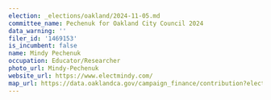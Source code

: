 ```yaml
---
election: _elections/oakland/2024-11-05.md
committee_name: Pechenuk for Oakland City Council 2024
data_warning: ''
filer_id: '1469153'
is_incumbent: false
name: Mindy Pechenuk
occupation: Educator/Researcher
photo_url: Mindy-Pechenuk
website_url: https://www.electmindy.com/
map_url: https://data.oaklandca.gov/campaign_finance/contribution?electionYear=2024&candidates=1469153&since=2021-07-07&until=2024-08-09
---
```

